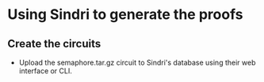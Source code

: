 # Using Sindri to generate the proofs

## Create the circuits

- Upload the semaphore.tar.gz circuit to Sindri's database using their web interface or CLI.
